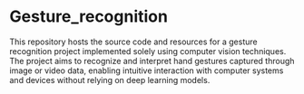 # Gesture_recognition
This repository hosts the source code and resources for a gesture recognition project implemented solely using computer vision techniques. The project aims to recognize and interpret hand gestures captured through image or video data, enabling intuitive interaction with computer systems and devices without relying on deep learning models.
